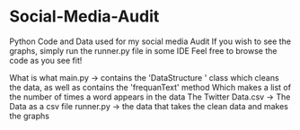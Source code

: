 # Social-Media-Audit
Python Code and Data used for my social media Audit
If you wish to see the graphs, simply run the runner.py file in some IDE
Feel free to browse the code as you see fit!

What is what
main.py -> contains the 'DataStructure ' class which cleans the data, as well as contains the 'frequanText' method
Which makes a list of the number of times a word appears in the data
The Twitter Data.csv -> The Data as a csv file
runner.py -> the data that takes the clean data and makes the graphs
